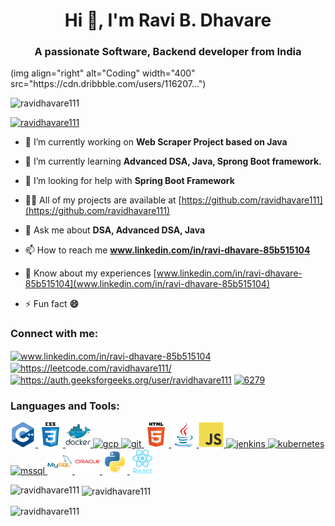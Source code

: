<h1 align="center">Hi 👋, I'm Ravi B. Dhavare</h1>
<h3 align="center">A passionate Software, Backend developer from India</h3>
(img align="right" alt="Coding" width="400" src="https://cdn.dribbble.com/users/116207...")

<p align="left"> <img src="https://komarev.com/ghpvc/?username=ravidhavare111&label=Profile%20views&color=0e75b6&style=flat" alt="ravidhavare111" /> </p>

<p align="left"> <a href="https://github.com/ryo-ma/github-profile-trophy"><img src="https://github-profile-trophy.vercel.app/?username=ravidhavare111" alt="ravidhavare111" /></a> </p>

- 🔭 I’m currently working on **Web Scraper Project based on Java**

- 🌱 I’m currently learning **Advanced DSA, Java, Sprong Boot framework.**

- 🤝 I’m looking for help with **Spring Boot Framework**

- 👨‍💻 All of my projects are available at [https://github.com/ravidhavare111](https://github.com/ravidhavare111)

- 💬 Ask me about **DSA, Advanced DSA, Java**

- 📫 How to reach me **www.linkedin.com/in/ravi-dhavare-85b515104**

- 📄 Know about my experiences [www.linkedin.com/in/ravi-dhavare-85b515104](www.linkedin.com/in/ravi-dhavare-85b515104)

- ⚡ Fun fact **😄**

<h3 align="left">Connect with me:</h3>
<p align="left">
<a href="https://linkedin.com/in/www.linkedin.com/in/ravi-dhavare-85b515104" target="blank"><img align="center" src="https://raw.githubusercontent.com/rahuldkjain/github-profile-readme-generator/master/src/images/icons/Social/linked-in-alt.svg" alt="www.linkedin.com/in/ravi-dhavare-85b515104" height="30" width="40" /></a>
<a href="https://www.leetcode.com/https://leetcode.com/ravidhavare111/" target="blank"><img align="center" src="https://raw.githubusercontent.com/rahuldkjain/github-profile-readme-generator/master/src/images/icons/Social/leet-code.svg" alt="https://leetcode.com/ravidhavare111/" height="30" width="40" /></a>
<a href="https://auth.geeksforgeeks.org/user/https://auth.geeksforgeeks.org/user/ravidhavare111" target="blank"><img align="center" src="https://raw.githubusercontent.com/rahuldkjain/github-profile-readme-generator/master/src/images/icons/Social/geeks-for-geeks.svg" alt="https://auth.geeksforgeeks.org/user/ravidhavare111" height="30" width="40" /></a>
<a href="https://discord.gg/6279" target="blank"><img align="center" src="https://raw.githubusercontent.com/rahuldkjain/github-profile-readme-generator/master/src/images/icons/Social/discord.svg" alt="6279" height="30" width="40" /></a>
</p>

<h3 align="left">Languages and Tools:</h3>
<p align="left"> <a href="https://www.w3schools.com/cpp/" target="_blank" rel="noreferrer"> <img src="https://raw.githubusercontent.com/devicons/devicon/master/icons/cplusplus/cplusplus-original.svg" alt="cplusplus" width="40" height="40"/> </a> <a href="https://www.w3schools.com/css/" target="_blank" rel="noreferrer"> <img src="https://raw.githubusercontent.com/devicons/devicon/master/icons/css3/css3-original-wordmark.svg" alt="css3" width="40" height="40"/> </a> <a href="https://www.docker.com/" target="_blank" rel="noreferrer"> <img src="https://raw.githubusercontent.com/devicons/devicon/master/icons/docker/docker-original-wordmark.svg" alt="docker" width="40" height="40"/> </a> <a href="https://cloud.google.com" target="_blank" rel="noreferrer"> <img src="https://www.vectorlogo.zone/logos/google_cloud/google_cloud-icon.svg" alt="gcp" width="40" height="40"/> </a> <a href="https://git-scm.com/" target="_blank" rel="noreferrer"> <img src="https://www.vectorlogo.zone/logos/git-scm/git-scm-icon.svg" alt="git" width="40" height="40"/> </a> <a href="https://www.w3.org/html/" target="_blank" rel="noreferrer"> <img src="https://raw.githubusercontent.com/devicons/devicon/master/icons/html5/html5-original-wordmark.svg" alt="html5" width="40" height="40"/> </a> <a href="https://www.java.com" target="_blank" rel="noreferrer"> <img src="https://raw.githubusercontent.com/devicons/devicon/master/icons/java/java-original.svg" alt="java" width="40" height="40"/> </a> <a href="https://developer.mozilla.org/en-US/docs/Web/JavaScript" target="_blank" rel="noreferrer"> <img src="https://raw.githubusercontent.com/devicons/devicon/master/icons/javascript/javascript-original.svg" alt="javascript" width="40" height="40"/> </a> <a href="https://www.jenkins.io" target="_blank" rel="noreferrer"> <img src="https://www.vectorlogo.zone/logos/jenkins/jenkins-icon.svg" alt="jenkins" width="40" height="40"/> </a> <a href="https://kubernetes.io" target="_blank" rel="noreferrer"> <img src="https://www.vectorlogo.zone/logos/kubernetes/kubernetes-icon.svg" alt="kubernetes" width="40" height="40"/> </a> <a href="https://www.microsoft.com/en-us/sql-server" target="_blank" rel="noreferrer"> <img src="https://www.svgrepo.com/show/303229/microsoft-sql-server-logo.svg" alt="mssql" width="40" height="40"/> </a> <a href="https://www.mysql.com/" target="_blank" rel="noreferrer"> <img src="https://raw.githubusercontent.com/devicons/devicon/master/icons/mysql/mysql-original-wordmark.svg" alt="mysql" width="40" height="40"/> </a> <a href="https://www.oracle.com/" target="_blank" rel="noreferrer"> <img src="https://raw.githubusercontent.com/devicons/devicon/master/icons/oracle/oracle-original.svg" alt="oracle" width="40" height="40"/> </a> <a href="https://www.python.org" target="_blank" rel="noreferrer"> <img src="https://raw.githubusercontent.com/devicons/devicon/master/icons/python/python-original.svg" alt="python" width="40" height="40"/> </a> <a href="https://reactjs.org/" target="_blank" rel="noreferrer"> <img src="https://raw.githubusercontent.com/devicons/devicon/master/icons/react/react-original-wordmark.svg" alt="react" width="40" height="40"/> </a> </p>

<p><img align="left" src="https://github-readme-stats.vercel.app/api/top-langs?username=ravidhavare111&show_icons=true&locale=en&layout=compact" alt="ravidhavare111" /></p>

<p>&nbsp;<img align="center" src="https://github-readme-stats.vercel.app/api?username=ravidhavare111&show_icons=true&locale=en" alt="ravidhavare111" /></p>

<p><img align="center" src="https://github-readme-streak-stats.herokuapp.com/?user=ravidhavare111&" alt="ravidhavare111" /></p>
